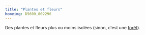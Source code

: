 ```yaml
---
title: "Plantes et fleurs"
homeimg: D5600_002296
---
```

Des plantes et fleurs plus ou moins isolées (sinon, c'est une [forêt](/themes/foret)).